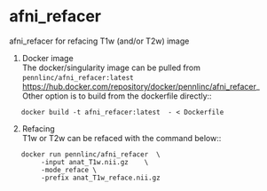 # afni_refacer
 
afni_refacer for refacing T1w (and/or T2w) image 

1. Docker image \
 The docker/singularity image can be pulled from  
`pennlinc/afni_refacer:latest` <https://hub.docker.com/repository/docker/pennlinc/afni_refacer>_ \
Other option is to build from the  dockerfile directly::
```
   docker build -t afni_refacer:latest  - < Dockerfile
  ```

2. Refacing \
T1w or T2w can be refaced with the command below::   
```
   docker run pennlinc/afni_refacer  \
        -input anat_T1w.nii.gz    \
        -mode_reface \
        -prefix anat_T1w_reface.nii.gz
```
